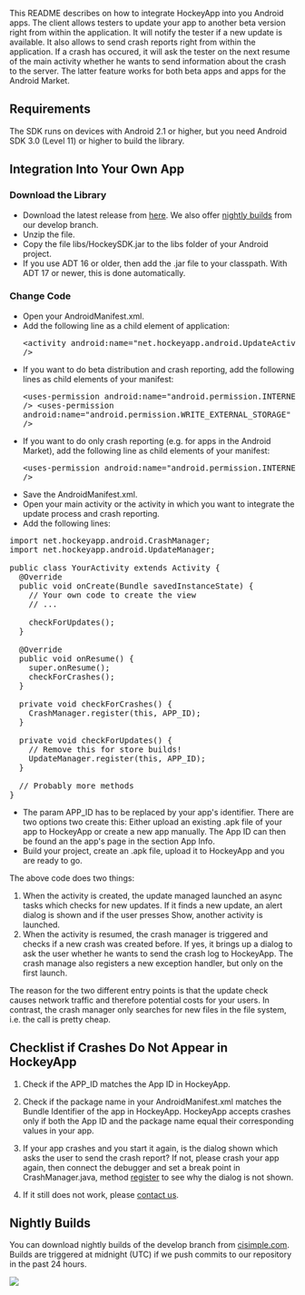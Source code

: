 This README describes on how to integrate HockeyApp into you Android apps. The client allows testers to update your app to another beta version right from within the application. It will notify the tester if a new update is available. It also allows to send crash reports right from within the application. If a crash has occured, it will ask the tester on the next resume of the main activity whether he wants to send information about the crash to the server. The latter feature works for both beta apps and apps for the Android Market.

## Requirements

The SDK runs on devices with Android 2.1 or higher, but you need Android SDK 3.0 (Level 11) or higher to build the library.

## Integration Into Your Own App

### Download the Library

* Download the latest release from [here](https://github.com/bitstadium/HockeySDK-Android/downloads). We also offer [nightly builds](#nightly) from our develop branch.
* Unzip the file.
* Copy the file libs/HockeySDK.jar to the libs folder of your Android project.
* If you use ADT 16 or older, then add the .jar file to your classpath. With ADT 17 or newer, this is done automatically.

### Change Code

* Open your AndroidManifest.xml.
* Add the following line as a child element of application: <pre>&lt;activity android:name="net.hockeyapp.android.UpdateActivity" /></pre>
* If you want to do beta distribution and crash reporting, add the following lines as child elements of your manifest: <pre>&lt;uses-permission android:name="android.permission.INTERNET" />
&lt;uses-permission android:name="android.permission.WRITE_EXTERNAL_STORAGE" /></pre>
* If you want to do only crash reporting (e.g. for apps in the Android Market), add the following line as child elements of your manifest: <pre>&lt;uses-permission android:name="android.permission.INTERNET" />
* Save the AndroidManifest.xml.
* Open your main activity or the activity in which you want to integrate the update process and crash reporting.
* Add the following lines:

<pre>import net.hockeyapp.android.CrashManager;
import net.hockeyapp.android.UpdateManager;
               
public class YourActivity extends Activity {
  @Override
  public void onCreate(Bundle savedInstanceState) {
    // Your own code to create the view
    // ...
    
    checkForUpdates();
  }

  @Override
  public void onResume() {
    super.onResume();
    checkForCrashes();
  }

  private void checkForCrashes() {
    CrashManager.register(this, APP_ID);
  }

  private void checkForUpdates() {
    // Remove this for store builds!
    UpdateManager.register(this, APP_ID);
  }
  
  // Probably more methods
}</pre>

* The param APP_ID has to be replaced by your app's identifier. There are two options two create this: Either upload an existing .apk file of your app to HockeyApp or create a new app manually. The App ID can then be found an the app's page in the section App Info.
* Build your project, create an .apk file, upload it to HockeyApp and you are ready to go.

The above code does two things: 

1. When the activity is created, the update managed launched an async tasks which checks for new updates. If it finds a new update, an alert dialog is shown and if the user presses Show, another activity is launched.
2. When the activity is resumed, the crash manager is triggered and checks if a new crash was created before. If yes, it brings up a dialog to ask the user whether he wants to send the crash log to HockeyApp. The crash manage also registers a new exception handler, but only on the first launch.

The reason for the two different entry points is that the update check causes network traffic and therefore potential costs for your users. In contrast, the crash manager only searches for new files in the file system, i.e. the call is pretty cheap. 

## Checklist if Crashes Do Not Appear in HockeyApp

1. Check if the APP_ID matches the App ID in HockeyApp.

2. Check if the package name in your AndroidManifest.xml matches the Bundle Identifier of the app in HockeyApp. HockeyApp accepts crashes only if both the App ID and the package name equal their corresponding values in your app.

3. If your app crashes and you start it again, is the dialog shown which asks the user to send the crash report? If not, please crash your app again, then connect the debugger and set a break point in CrashManager.java, method [register](https://github.com/TheRealKerni/HockeyKit/blob/develop/client/Android/src/net/hockeyapp/android/CrashManager.java#L27) to see why the dialog is not shown.

5. If it still does not work, please [contact us](http://support.hockeyapp.net/discussion/new).

<a id="nightly"></a>
## Nightly Builds

You can download nightly builds of the develop branch from [cisimple.com](https://www.cisimple.com/jobs/y85047ekwdj8jdjry). Builds are triggered at midnight (UTC) if we push commits to our repository in the past 24 hours.

<a href="https://www.cisimple.com/jobs/y85047ekwdj8jdjry"><img src='https://www.cisimple.com/jobs/y85047ekwdj8jdjry/build_status.png'/></a>
